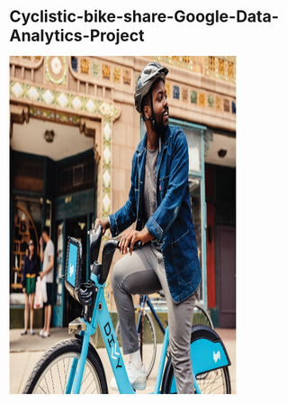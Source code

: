 # Cyclistic-bike-share-Google-Data-Analytics-Project
<img src="https://github.com/aubin560/Cyclistic-bike-share-Google-Data-Analytics-Project/blob/main/Divvy_Pricing_SingleRide_1200x960.jpg" alt="Cyclistic" style="width:80%;height:600px" >

